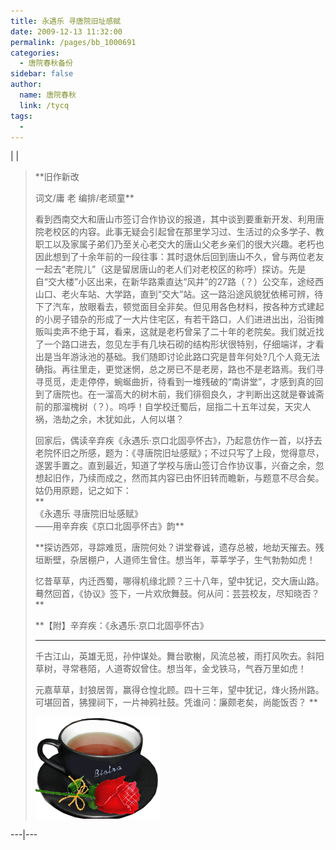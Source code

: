 ```yaml
---
title: 永遇乐 寻唐院旧址感赋
date: 2009-12-13 11:32:00
permalink: /pages/bb_1000691
categories: 
  - 唐院春秋备份
sidebar: false
author: 
  name: 唐院春秋
  link: /tycq
tags: 
  - 
---
```


|  |

>  
>  **旧作新改  
>  
>  词文/庸 老 编排/老顽童**  
>  
>
> 看到西南交大和唐山市签订合作协议的报道，其中谈到要重新开发、利用唐院老校区的内容。此事无疑会引起曾在那里学习过、生活过的众多学子、教职工以及家属子弟们乃至关心老交大的唐山父老乡亲们的很大兴趣。老朽也因此想到了十余年前的一段往事：其时退休后回到唐山不久，曾与两位老友一起去“老院儿”（这是留居唐山的老人们对老校区的称呼）探访。先是自“交大楼”小区出来，在新华路乘直达“风井”的27路（？）公交车，途经西山口、老火车站、大学路，直到“交大”站。这一路沿途风貌犹依稀可辨，待下了汽车，放眼看去，顿觉面目全非矣。但见用各色材料，按各种方式建起的小房子错杂的形成了一大片住宅区，有若干路口，人们进进出出，沿街摊贩叫卖声不绝于耳，看来，这就是老朽曾呆了二十年的老院矣。我们就近找了一个路口进去，忽见左手有几块石砌的结构形状很特别，仔细端详，才看出是当年游泳池的基础。我们随即讨论此路口究是昔年何处?几个人竟无法确指。再往里走，更觉迷惘，总之房已不是老房，路也不是老路焉。我们寻寻觅觅，走走停停，蜿蜒曲折，待看到一堆残破的“南讲堂”，才感到真的回到了唐院也。在一溜高大的树木前，我们徘徊良久，才判断出这就是眷诚斋前的那溜槐树（？）。呜呼！自学校迁蜀后，屈指二十五年过矣，天灾人祸，浩劫之余，木犹如此，人何以堪？  
>
> 回家后，偶读辛弃疾《永遇乐·京口北固亭怀古》，乃起意仿作一首，以抒去老院怀旧之所感，题为：《寻唐院旧址感赋》；不过只写了上段，觉得意尽，遂罢手置之。直到最近，知道了学校与唐山签订合作协议事，兴奋之余，忽想起旧作，乃续而成之，然而其内容已由怀旧转而瞻新，与题意不尽合矣。姑仍用原题，记之如下：  
>  **  
> 《永遇乐 寻唐院旧址感赋》  
>  ——用辛弃疾《京口北固亭怀古》韵**  
>  
>  **探访西郊，寻踪难觅，唐院何处？讲堂眷诚，遗存总被，地劫天摧去。残垣断壁，杂居棚户，人道师生曾住。想当年，莘莘学子，生气勃勃如虎！  
>  
>  忆昔草草，内迁西蜀，哪得机缘北顾？三十八年，望中犹记，交大唐山路。蓦然回首，《协议》签下，一片欢欣舞鼓。何从问：芸芸校友，尽知晓否？ **  
>  
>  
>  **【附】辛弃疾：《永遇乐·京口北固亭怀古》  
> ** **  
> 千古江山，英雄无觅，孙仲谋处。舞台歌榭，风流总被，雨打风吹去。斜阳草树，寻常巷陌，人道寄奴曾住。想当年，金戈铁马，气吞万里如虎！  
>  
>  元嘉草草，封狼居胥，赢得仓惶北顾。四十三年，望中犹记，烽火扬州路。可堪回首，狒狸祠下，一片神鸦社鼓。凭谁问：廉颇老矣，尚能饭否？ **  
>  
>
> ![](/pic/img.bimg.126.net_photo_XY3I4VImYP7p5zMhAgMSvg==_5121437201250838217.jpg)  
>  
>  
>  
>  
  
---|---